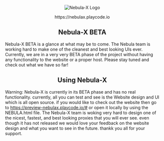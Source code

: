 <p align="center">
  <img src="https://github.com/Nebula-X-Development/Nebula-X-BETA/blob/main/big%20logo.png" alt="Nebula-X Logo">
<p align="center"> https://nebulax.playcode.io

<h2 align="center">Nebula-X BETA</h2>

</p>

  Nebula-X BETA is a glance at what may be to come. The Nebula team is working hard to make one of the cleanest and best looking UIs ever. Currently, we are in a very very BETA phase of the project without having any functionality to the website or a proper host. Please stay tuned and check out what we have so far!
</p>

<h2 align="center">Using Nebula-X</h2>

Warning: Nebula-X is currently in its BETA phase and has no real functionality. currently, all you can test and see is the Website design and UI which is all open source. if you would like to check out the website then go to https://preview-nebulax.playcode.io/# or open it locally by using the NEBULA.html file.
The Nebula-X team is woking very hard to design one of the nicest, fastest, and best looking proxies that you will ever see. even though it has not released we would love your feedback on the website design and what you want to see in the future. thankk you all for your support.


